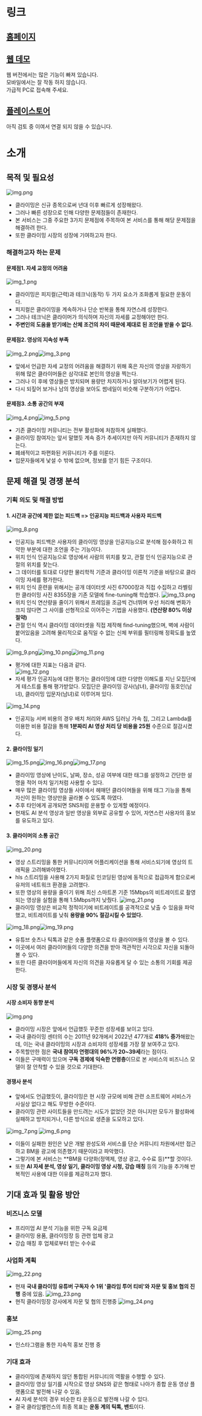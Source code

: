 # 링크

## [홈페이지](https://www.climb-balance.com)

## [웹 데모](https://app.climb-balance.com)

웹 버전에서는 많은 기능이 빠져 있습니다.  
모바일에서는 잘 작동 하지 않습니다.   
가급적 PC로 접속해 주세요.

## [플레이스토어](https://play.google.com/store/apps/details?id=com.climb_balance.app)

아직 검토 중 이여서 연결 되지 않을 수 있습니다.

# 소개

## 목적 및 필요성

![img.png](docs/img.png)

- 클라이밍은 신규 종목으로써 년대 이후 빠르게 성장해왔다.
- 그러나 빠른 성장으로 인해 다양한 문제점들이 존재한다.
- 본 서비스는 그중 주요한 3가지 문제점에 주목하여 본 서비스를 통해 해당 문제점을 해결하려 한다.
- 또한 클라이밍 시장의 성장에 기여하고자 한다.

### 해결하고자 하는 문제

#### 문제점1. 자세 교정의 어려움

![img_1.png](docs/img_1.png)

- 클라이밍은 피지컬(근력)과 테크닉(동작) 두 가지 요소가 조화롭게 필요한 운동이다.
- 피지컬은 클라이밍을 계속하거나 단순 반복을 통해 자연스레 성장한다.
- 그러나 테크닉은 클라이머가 의식하며 자신의 자세를 교정해야만 한다.
- **주변인의 도움을 받기에는 산체 조건의 차이 때문에 제대로 된 조언을 받을 수 없다.**

#### 문제점2. 영상의 지속성 부족

![img_2.png](docs/img_2.png)![img_3.png](docs/img_3.png)

- 앞에서 언급한 자세 교정의 어려움을 해결하기 위해 혹은 자신의 영상을 자랑하기 위해 많은 클라이머들은 삼각대로 본인의 영상을 찍는다.
- 그러나 이 후에 영상들은 방치되며 용량만 차지하거나 알아보기가 어렵게 된다.
- 다시 되짚어 보거나 남의 영상을 보아도 썸네일이 비슷해 구분하기가 어렵다.

#### 문제점3. 소통 공간의 부재

![img_4.png](docs/img_4.png)![img_5.png](docs/img_5.png)

- 기존 클라이밍 커뮤니티는 전부 활성화에 처참하게 실패했다.
- 클라이밍 참여자는 앞서 말했듯 계속 증가 추세이지만 아직 커뮤니티가 존재하지 않는다.
- 폐쇄적이고 파편화된 커뮤니티가 주를 이룬다.
- 입문자들에게 낯설 수 밖에 없으며, 정보를 얻기 힘든 구조이다.

## 문제 해결 및 경쟁 분석

### 기획 의도 및 해결 방법

#### 1. 시간과 공간에 제한 없는 피드백 => 인공지능 피드백과 사용자 피드백

![img_8.png](docs/img_8.png)

- 인공지능 피드백은 사용자의 클라이밍 영상을 인공지능으로 분석해 점수화하고 취약한 부분에 대한 조언을 주는 기능이다.
- 위치 인식 인공지능으로 영상에서 사람의 위치를 찾고, 관절 인식 인공지능으로 관절의 위치를 찾는다.
- 그 데이터를 토대로 다양한 물리학적 기준과 클라이밍 이론적 기준을 바탕으로 클라이밍 자세를 평가한다.
- 위치 인식 훈련을 위해서는 공개 데이터셋 사진 67000장과 직접 수집하고 라벨링한 클라이밍 사진 8355장을 기존 모델에 fine-tuning해 학습했다.
  ![img_13.png](docs/img_13.png)
- 위치 인식 연산량을 줄이기 위해서 프레임을 조금씩 건너뛰며 우선 처리해 변화가 크지 않다면 그 사이를 선형적으로 이어주는 기법을 사용했다. **(연산량 80% 이상 절약)**
- 관절 인식 역시 클라이밍 데이터셋을 직접 제작해 find-tuning했으며, 벽에 사람이 붙어있음을 고려해 물리적으로 움직일 수 없는 신체 부위를 필터링해 정확도를 높였다.

![img_9.png](docs/img_9.png)![img_10.png](docs/img_10.png)![img_11.png](docs/img_11.png)

- 평가에 대한 지표는 다음과 같다.  
  ![img_12.png](docs/img_12.png)
- 자세 평가 인공지능에 대한 평가는 클라이밍에 대한 다양한 이해도를 지닌 모집단에게 테스트를 통해 평가받았다. 모집단은 클라이밍 강사(남녀), 클라이밍 동호인(남녀), 클라이밍 입문자(남녀)로 이루어져
  있다.

![img_14.png](docs/img_14.png)

- 인공지능 서버 비용의 경우 배치 처리와 AWS 딥러닝 가속 칩, 그리고 Lambda를 이용한 비용 절감을 통해 **1분짜리 AI 영상 처리 당 비용을 25원** 수준으로 절감시켰다.

#### 2. 클라이밍 일기

![img_15.png](docs/img_15.png)![img_16.png](docs/img_16.png)![img_17.png](docs/img_17.png)

- 클라이밍 영상에 난이도, 날짜, 장소, 성공 여부에 대한 태그를 설정하고 간단한 설명을 적어 마치 일기처럼 사용할 수 있다.
- 매우 많은 클라이밍 영상들 사이에서 헤매던 클라이머들을 위해 태그 기능을 통해 자신이 원하는 영상만을 골라볼 수 있도록 하였다.
- 추후 타인에게 공개되면 SNS처럼 운용할 수 있게할 예정이다.
- 현재도 AI 분석 영상과 일반 영상을 외부로 공유할 수 있어, 자연스런 사용자의 홍보를 유도하고 있다.

#### 3. 클라이머의 소통 공간

![img_20.png](docs/img_20.png)

- 영상 스트리밍을 통한 커뮤니티이며 어플리케이션을 통해 서비스되기에 영상의 트래픽을 고려해봐야했다.
- hls 스트리밍을 사용해 2가지 화질로 인코딩된 영상에 동적으로 접급하게 함으로써 유저의 네트워크 환경을 고려했다.
- 또한 영상의 용량을 줄이기 위해 최신 스마트폰 기준 15Mbps의 비트레이트로 촬영되는 영상을 실험을 통해 1.5Mbps까지 낮췄다.
  ![img_21.png](docs/img_21.png)
- 클라이밍 영상은 비교적 정적이기에 비트레이트를 공격적으로 낮출 수 있음을 파악했고, 비트레이트를 낮춰  **용량을 90% 절감시킬 수 있었다.**

![img_18.png](docs/img_18.png)![img_19.png](docs/img_19.png)

- 유튜브 숏츠나 틱톡과 같은 숏폼 플랫폼으로 타 클라이머들의 영상을 볼 수 있다.
- 이곳에서 여러 클라이머들의 다양한 의견을 받아 객관적인 시각으로 자신을 되돌아 볼 수 있다.
- 또한 다른 클라이머들에게 자신의 의견을 자유롭게 달 수 있는 소통의 기회를 제공한다.

### 시장 및 경쟁사 분석

#### 시장 소비자 동향 분석

![img.png](docs/img.png)

- 클라이밍 시장은 앞에서 언급했듯 꾸준한 성장세를 보이고 있다.
- 국내 클라이밍 센터의 수는 2011년 92개에서 2022년 477개로  **418% 증가**해왔는데, 이는 국내 클라이밍의 시장과 소비자의 성장세를 가장 잘 보여주고 있다.
- 주목할만한 점은 **국내 참여자 연령대의 96%가 20~39세**라는 점이다.
- 이들은 구매력이 있으며 **구독 경제에 익숙한 연령층**이므로 본 서비스의 비즈니스 모델이 잘 안착할 수 있을 것으로 기대한다.

#### 경쟁사 분석

- 앞에서도 언급했듯이, 클라이밍은 현 시장 규모에 비해 관련 소프트웨어 서비스가 사실상 없다고 해도 무방한 수준이다.
- 클라이밍 관련 사이트들을 만드려는 시도가 없었던 것은 아니지만 모두가 활성화에 실패하고 방치되거나, 다른 방식으로 생존을 도모하고 있다.

![img_7.png](docs/img_7.png)
![img_6.png](docs/img_6.png)

- 이들이 실패한 원인은 낮은 개발 완성도와 서비스를 단순 커뮤니티 차원에서만 접근하고 BM을 광고에 의존했기 때문이라고 파악했다.
- 그렇기에 본 서비스는 **BM을 다양화(정액제, 영상 광고, 수수료 등)**할 것이다.
- 또한 **AI 자세 분석, 영상 일기, 클라이밍 영상 시청, 강습 매칭** 등의 기능을 추가해 반복적인 사용에 대한 이유를 제공하고자 했다.

## 기대 효과 및 활용 방안

### 비즈니스 모델

- 프리미엄 AI 분석 기능을 위한 구독 요금제
- 클라이밍 용품, 클라이밍장 등 관련 업체 광고
- 강습 매칭 후 업체로부터 받는 수수료

### 사업화 계획

![img_22.png](docs/img_22.png)

- 현재 **국내 클라이밍 유튜버 구독자 수 1위 '클라임 투어 티비'와 자문 및 홍보 협의 진행** 중에 있음.
  ![img_23.png](docs/img_23.png)
- 현직 클라이밍장 강사에게 자문 및 협의 진행중
  ![img_24.png](docs/img_24.png)

### 홍보

![img_25.png](docs/img_25.png)

- 인스타그램을 통한 지속적 홍보 진행 중

### 기대 효과

- 클라이밍에 존재하지 않던 통합된 커뮤니티의 역활을 수행할 수 있다.
- 클라이밍 영상 일기를 시작으로 영상 SNS와 같은 형태로 나아가 종합 운동 영상 플랫폼으로 발전해 나갈 수 있음.
- AI 자세 분석의 경우 비슷한 타 운동으로 발전해 나갈 수 있다.
- 결국 클라임밸런스의 최종 목표는 **운동 계의 틱톡, 밴드**이다.